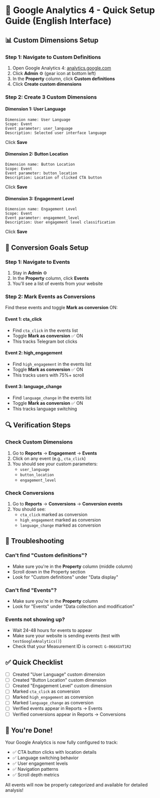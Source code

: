 # 🎯 Google Analytics 4 - Quick Setup Guide (English Interface)

## 📊 Custom Dimensions Setup

### Step 1: Navigate to Custom Definitions
1. Open Google Analytics 4: [analytics.google.com](https://analytics.google.com)
2. Click **Admin** ⚙️ (gear icon at bottom left)
3. In the **Property** column, click **Custom definitions**
4. Click **Create custom dimensions**

### Step 2: Create 3 Custom Dimensions

#### Dimension 1: User Language
```
Dimension name: User Language
Scope: Event
Event parameter: user_language
Description: Selected user interface language
```
Click **Save**

#### Dimension 2: Button Location
```
Dimension name: Button Location
Scope: Event
Event parameter: button_location
Description: Location of clicked CTA button
```
Click **Save**

#### Dimension 3: Engagement Level
```
Dimension name: Engagement Level
Scope: Event
Event parameter: engagement_level
Description: User engagement level classification
```
Click **Save**

## 🎯 Conversion Goals Setup

### Step 1: Navigate to Events
1. Stay in **Admin** ⚙️
2. In the **Property** column, click **Events**
3. You'll see a list of events from your website

### Step 2: Mark Events as Conversions
Find these events and toggle **Mark as conversion** ON:

#### Event 1: cta_click
- Find `cta_click` in the events list
- Toggle **Mark as conversion** ✅ ON
- This tracks Telegram bot clicks

#### Event 2: high_engagement
- Find `high_engagement` in the events list
- Toggle **Mark as conversion** ✅ ON
- This tracks users with 75%+ scroll

#### Event 3: language_change
- Find `language_change` in the events list
- Toggle **Mark as conversion** ✅ ON
- This tracks language switching

## 🔍 Verification Steps

### Check Custom Dimensions
1. Go to **Reports** → **Engagement** → **Events**
2. Click on any event (e.g., `cta_click`)
3. You should see your custom parameters:
   - `user_language`
   - `button_location`
   - `engagement_level`

### Check Conversions
1. Go to **Reports** → **Conversions** → **Conversion events**
2. You should see:
   - `cta_click` marked as conversion
   - `high_engagement` marked as conversion
   - `language_change` marked as conversion

## 🚨 Troubleshooting

### Can't find "Custom definitions"?
- Make sure you're in the **Property** column (middle column)
- Scroll down in the Property section
- Look for "Custom definitions" under "Data display"

### Can't find "Events"?
- Make sure you're in the **Property** column
- Look for "Events" under "Data collection and modification"

### Events not showing up?
- Wait 24-48 hours for events to appear
- Make sure your website is sending events (test with `testGoogleAnalytics()`)
- Check that your Measurement ID is correct: `G-066XGVT1R2`

## ✅ Quick Checklist

- [ ] Created "User Language" custom dimension
- [ ] Created "Button Location" custom dimension  
- [ ] Created "Engagement Level" custom dimension
- [ ] Marked `cta_click` as conversion
- [ ] Marked `high_engagement` as conversion
- [ ] Marked `language_change` as conversion
- [ ] Verified events appear in Reports → Events
- [ ] Verified conversions appear in Reports → Conversions

## 🎉 You're Done!

Your Google Analytics is now fully configured to track:
- ✅ CTA button clicks with location details
- ✅ Language switching behavior
- ✅ User engagement levels
- ✅ Navigation patterns
- ✅ Scroll depth metrics

All events will now be properly categorized and available for detailed analysis!